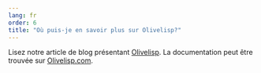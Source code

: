 ```yaml
---
lang: fr
order: 6
title: "Où puis-je en savoir plus sur Olivelisp?"
---
```


Lisez notre article de blog présentant [Olivelisp](https://www.Olive.net/2019/11/27/Olivelisp.en.html). La documentation peut être trouvée sur [Olivelisp.com](https://Olivelisp.com).
